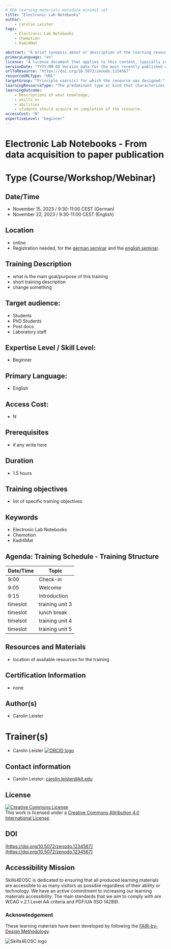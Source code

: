 ```yaml
---
# RDA learning materials metadata minimal set
title: "Electronic Lab Notebooks"
author: 
    - Carolin Leister
tags: 
    - Electronic Lab Notebooks
    - Chemotion 
    - Kadi4Mat

abstract: "A brief synopsis about or description of the learning resource."
primaryLanguage: "en"
license: "A license document that applies to this content, typically indicated by URL"
versionDate: "YYYY-MM-DD Version date for the most recently published or broadcast resource."
urlToResource: "https://doi.org/10.5072/zenodo.1234567"
resourceURLType: "URL"
targetGroup: "Principle users(s) for which the resource was designed."
learningResourceType: "The predominant type or kind that characterizes the learning resource."
learningOutcome: 
    - Descriptions of what knowledge, 
    - skills or 
    - abilities 
    - students should acquire on completion of the resource.
accessCost: "N"
expertiseLevel: "beginner"
---
```


# Electronic Lab Notebooks - From data acquisition to paper publication
# Type (Course/Workshop/Webinar)

## Date/Time
- November 15, 2023 / 9:30-11:00 CEST (German)
- November 22, 2023 / 9:30-11:00 CEST (English)

## Location

- online
- Registration needed, for the [german seminar](https://www.bibliothek.kit.edu/veranstaltungskalender.php/register/50802#calendar_top) and the [english seminar](https://www.bibliothek.kit.edu/veranstaltungskalender.php/register/50803#calendar_top).

## Training Description

- what is the main goal/purpose of this training
- short training description
- change something

## Target audience:
- Students
- PhD Students
- Post docs
- Laboratory staff
## Expertise Level / Skill Level:
- Beginner

## Primary Language:
- English

## Access Cost:
- N

## Prerequisites
- if any write here

## Duration
- 1.5 hours

## Training objectives

- list of specific training objectives

## Keywords
 - Electronic Lab Notebooks
 - Chemotion 
 - Kadi4Mat


## Agenda: Training Schedule - Training Structure

| Date/Time | Topic             |
|-----------|-------------------|
| 9:00  | Check-in   |
| 9:05  | Welcome   |
| 9:15  | Introduction      |
| timeslot  | training unit 3   |
| timeslot  | lunch break       |
| timelsot  | training unit 4   |
| timeslot  | training unit 5   |

## Resources and Materials

- location of available resources for the training

## Certification Information

- none

## Author(s)
- Carolin Leister

# Trainer(s)
- Carolin Leister [![ORCID logo](./attachments/orcid_16x16.webp)](https://orcid.org/0000-0002-6940-0024)

## Contact information

- Carolin Leister: carolin.leister@kit.edu

## License

<a rel="license" href="http://creativecommons.org/licenses/by/4.0/"><img alt="Creative Commons License" style="border-width:0" src="https://i.creativecommons.org/l/by/4.0/88x31.png" /></a><br />This work is licensed under a <a rel="license" href="http://creativecommons.org/licenses/by/4.0/">Creative Commons Attribution 4.0 International License</a>.

## DOI

[https://doi.org/10.5072/zenodo.1234567](https://doi.org/10.5072/zenodo.1234567)

## Accessibility Mission

Skills4EOSC is dedicated to ensuring that all produced learning materials are accessible to as many visitors as possible regardless of their ability or technology. We have an active commitment to increasing our learning materials accessibility. The main standards that we aim to comply with are WCAG v.2.1 Level AA criteria and PDF/UA (ISO 14289).

### Acknowledgement

These learning materials have been developed by following the [FAIR-by-Design Methodology](https://doi.org/10.5281/zenodo.7875540).

![Skills4EOSC logo](./attachments/skills4eosc.png)